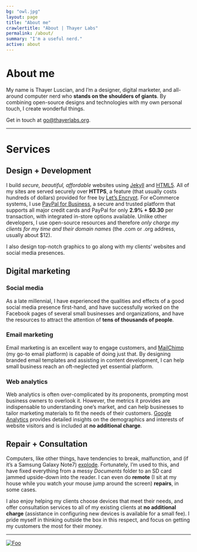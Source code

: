 ```yaml
---
bg: "owl.jpg"
layout: page
title: "About me"
crawlertitle: "About | Thayer Labs"
permalink: /about/
summary: "I'm a useful nerd."
active: about
---
```

# About me
My name is Thayer Luscian, and I’m a designer, digital marketer, and all-around computer nerd who **stands on the shoulders of giants**. By combining open-source designs and technologies with my own personal touch, I create wonderful things.

Get in touch at [go@thayerlabs.org](mailto:go@thayerlabs.org).

---

# Services


## Design + Development
I build *secure, beautiful, affordable* websites using [Jekyll](http://jekyllrb.com/) and [HTML5](https://www.w3.org/TR/html5/). All of my sites are served securely over **HTTPS**, a feature (that usually costs hundreds of dollars) provided for free by [Let’s Encrypt](https://letsencrypt.org/). For eCommerce systems, I use [PayPal for Business](https://www.paypal.com/us/webapps/mpp/paypal-payments-standard), a secure and trusted platform that supports all major credit cards and PayPal for only **2.9% + $0.30** per transaction, with integrated in-store options available. Unlike other developers, I use open-source resources and therefore *only charge my clients for my time and their domain names* (the .com or .org address, usually about $12).


I also design top-notch graphics to go along with my clients’ websites and social media presences.


## Digital marketing


### Social media
As a late millennial, I have experienced the qualities and effects of a good social media presence first-hand, and have successfully worked on the Facebook pages of several small businesses and organizations, and have the resources to attract the attention of **tens of thousands of people**.


### Email marketing
Email marketing is an excellent way to engage customers, and [MailChimp](https://mailchimp.com/) (my go-to email platform) is capable of doing just that. By designing branded email templates and assisting in content development, I can help small business reach an oft-neglected yet essential platform.


### Web analytics
Web analytics is often over-complicated by its proponents, prompting most business owners to overlook it. However, the metrics it provides are indispensable to understanding one’s market, and can help businesses to tailor marketing materials to fit the needs of their customers. [Google Analytics](https://www.google.com/analytics/#) provides detailed insights on the demographics and interests of website visitors and is included at **no additional charge**.


## Repair + Consultation
Computers, like other things, have tendencies to break, malfunction, and (if it’s a Samsung Galaxy Note7) [explode](http://www.samsung.com/us/note7recall/). Fortunately, I’m used to this, and have fixed everything from a messy *Documents* folder to an SD card jammed upside-down into the reader. I can even do **remote** (I sit at my house while you watch your mouse jump around the screen) **repairs**, in some cases.


I also enjoy helping my clients choose devices that meet their needs, and offer consultation services to all of my existing clients at **no additional charge** (assistance in configuring new devices is available for a small fee). I pride myself in thinking outside the box in this respect, and focus on getting my customers the most for their money.

---

[![Foo](http://www.google.com.au/images/nav_logo7.png)](http://google.com.au/)
